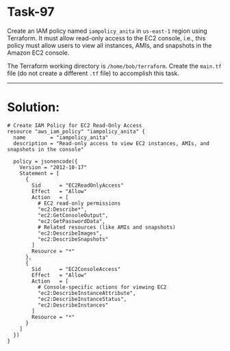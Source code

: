 ﻿# Task-97


Create an IAM policy named `iampolicy_anita` in `us-east-1` region using Terraform. It must allow read-only access to the EC2 console, i.e., this policy must allow users to view all instances, AMIs, and snapshots in the Amazon EC2 console.

The Terraform working directory is `/home/bob/terraform`. Create the `main.tf` file (do not create a different `.tf` file) to accomplish this task.


---

# Solution:

```hcl
# Create IAM Policy for EC2 Read-Only Access
resource "aws_iam_policy" "iampolicy_anita" {
  name        = "iampolicy_anita"
  description = "Read-only access to view EC2 instances, AMIs, and snapshots in the console"

  policy = jsonencode({
    Version = "2012-10-17"
    Statement = [
      {
        Sid      = "EC2ReadOnlyAccess"
        Effect   = "Allow"
        Action   = [
          # EC2 read-only permissions
          "ec2:Describe*",
          "ec2:GetConsoleOutput",
          "ec2:GetPasswordData",
          # Related resources (like AMIs and snapshots)
          "ec2:DescribeImages",
          "ec2:DescribeSnapshots"
        ]
        Resource = "*"
      },
      {
        Sid      = "EC2ConsoleAccess"
        Effect   = "Allow"
        Action   = [
          # Console-specific actions for viewing EC2
          "ec2:DescribeInstanceAttribute",
          "ec2:DescribeInstanceStatus",
          "ec2:DescribeInstances"
        ]
        Resource = "*"
      }
    ]
  })
}
```
